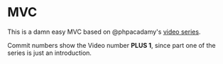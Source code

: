 # MVC

This is a damn easy MVC based on @phpacadamy's [video series](https://www.youtube.com/playlist?list=PLfdtiltiRHWGXVHXX09fxXDi-DqInchFD).

Commit numbers show the Video number **PLUS 1**, since part one of the series is just an introduction.